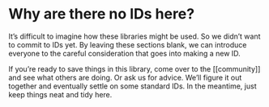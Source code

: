 
# Why are there no IDs here?

It’s difficult to imagine how these libraries might be used. So we didn’t want to commit to IDs yet. By leaving these sections blank, we can introduce everyone to the careful consideration that goes into making a new ID.

If you’re ready to save things in this library, come over to the [[community]] and see what others are doing. Or ask us for advice. We’ll figure it out together and eventually settle on some standard IDs. In the meantime, just keep things neat and tidy here.
